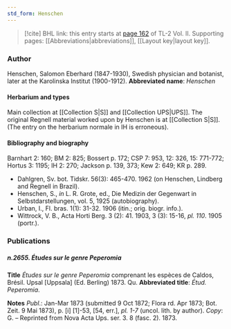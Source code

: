 ```yaml
---
std_form: Henschen
---
```


> [!cite] BHL link: this entry starts at [page 162](https://www.biodiversitylibrary.org/page/33068404) of TL-2 Vol. II.
> Supporting pages: [[Abbreviations|abbreviations]], [[Layout key|layout key]].

### Author

Henschen, Salomon Eberhard (1847-1930), Swedish physician and botanist, later at the Karolinska Institut (1900-1912). 
**Abbreviated name**: *Henschen*

#### Herbarium and types

Main collection at [[Collection S|S]] and [[Collection UPS|UPS]]. The original Regnell material worked upon by Henschen is at [[Collection S|S]]. (The entry on the herbarium normale in IH is erroneous).

#### Bibliography and biography

Barnhart 2: 160; BM 2: 825; Bossert p. 172; CSP 7: 953, 12: 326, 15: 771-772; Hortus 3: 1195; IH 2: 270; Jackson p. 139, 373; Kew 2: 649; KR p. 289.
- Dahlgren, Sv. bot. Tidskr. 56(3): 465-470. 1962 (on Henschen, Lindberg and Regnell in Brazil).
- Henschen, S., *in* L. R. Grote, ed., Die Medizin der Gegenwart in Selbstdarstellungen, vol. 5, 1925 (autobiography).
- Urban, I., Fl. bras. 1(1): 31-32. 1906 (itin.; orig. biogr. info.).
- Wittrock, V. B., Acta Horti Berg. 3 (2): 41. 1903, 3 (3): 15-16, *pl. 110*. 1905 (portr.).

### Publications

##### n.2655. Études sur le genre Peperomia

**Title**
*Études sur le genre Peperomia* comprenant les espèces de Caldos, Brésil. Upsal \[Uppsala\] (Ed. Berling) 1873. Qu.
**Abbreviated title**: *Étud. Peperomia*.

**Notes**
*Publ*.: Jan-Mar 1873 (submitted 9 Oct 1872; Flora rd. Apr 1873; Bot. Zeit. 9 Mai 1873), p. \[i\] \[1\]-53, \[54, err.\], *pl. 1-7* (uncol. lith. by author). *Copy*: G. – Reprinted from Nova Acta Ups. ser. 3. 8 (fasc. 2). 1873.

